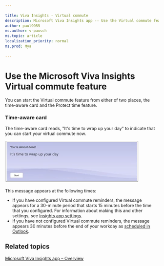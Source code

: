 ```yaml
---

title: Viva Insights - Virtual commute 
description: Microsoft Viva Insights app -- Use the Virtual commute feature
author: paul9955
ms.author: v-pausch
ms.topic: article
localization_priority: normal 
ms.prod: Mya

---
```


# Use the Microsoft Viva Insights Virtual commute feature 

You can start the Virtual commute feature from either of two places, the time-aware card and the Protect time feature. 

### Time-aware card

The time-aware card reads, "It's time to wrap up your day" to indicate that you can start your virtual commute now. 

![Home (morning)](images/virtual-commute.png)

This message appears at the following times:

 * If you have configured Virtual commute reminders, the message appears for a 30-minute period that starts 15 minutes before the time that you configured. For information about making this and other settings, see [Insights app settings](teams-app-settings.md). 
 * If you have not configured Virtual commute reminders, the message appears 30 minutes before the end of your workday as [scheduled in Outlook](https://outlook.office.com/calendar/options/calendar/view/appearance). 

## Related topics

[Microsoft Viva Insights app &ndash; Overview](teams-app.md)

 